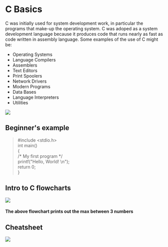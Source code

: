 # C Basics
C was initially used for system development work, in particular the programs that make-up the operating system. C was adoped as a system development language because it produces code that runs nearly as fast as code written in assembly language. Some examples of the use of C might be:

- Operating Systems
- Language Compilers
- Assemblers
- Text Editors
- Print Spoolers
- Network Drivers
- Modern Programs
- Data Bases
- Language Interpreters
- Utilities

![](https://prepinsta.com/wp-content/uploads/elementor/thumbs/C-Programming-3-oabf097rgang5oxeebg9c9fvu3h7hzqljz29oos0aw.png)
## Beginner's example
> #include <stdio.h>   
int main()    
{    
   /* My first program */    
   printf("Hello, World! \n");    
   return 0;        
}  

##  Intro to C flowcharts
![](https://1.bp.blogspot.com/-duJuA7qQBHE/UleQkIucTkI/AAAAAAAAAN8/fH4etv1FQsY/s1600/FC2.JPG)
#### The above flowchart prints out the max between 3 numbers
## Cheatsheet
![](https://media.cheatography.com/storage/thumb/pmg_c.750.jpg?last=1583078366)
